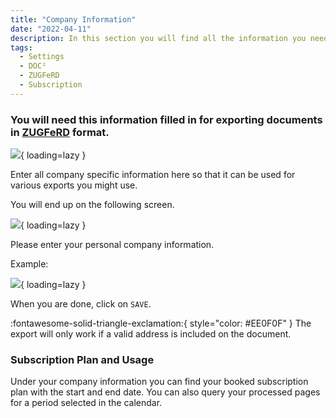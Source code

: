 ```yaml
---
title: "Company Information"
date: "2022-04-11"
description: In this section you will find all the information you need to store accordingly to export documents to ZUGFeRD format.
tags:
  - Settings
  - DOC²
  - ZUGFeRD
  - Subscription
---
```


### You will need this information filled in for exporting documents in [ZUGFeRD](/doc2/zugpferd/) format.

![](/_images/doc2/Company_1.png){ loading=lazy }

Enter all company specific information here so that it can be used for various exports you might use.

You will end up on the following screen.

![](/_images/doc2/Company_2.png){ loading=lazy }

Please enter your personal company information.

Example:

![](/_images/doc2/Company_3.png){ loading=lazy }

When you are done, click on `SAVE`.

:fontawesome-solid-triangle-exclamation:{ style="color: #EE0F0F" }
The export will only work if a valid address is included on the document.

### Subscription Plan and Usage

Under your company information you can find your booked subscription plan with the start and end date.
You can also query your processed pages for a period selected in the calendar.
